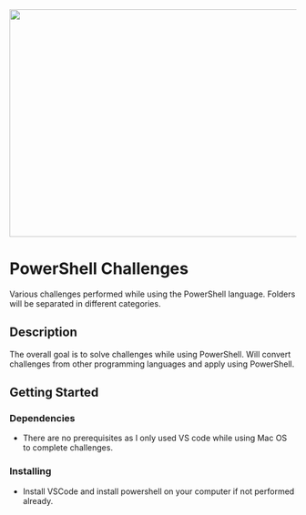 <img src="https://www.techrepublic.com/wp-content/uploads/2020/09/powershell.jpg" width="800" height="400" />

# PowerShell Challenges

Various challenges performed while using the PowerShell language. Folders will be separated in different categories.

## Description

The overall goal is to solve challenges while using PowerShell. Will convert challenges from other programming languages and apply using PowerShell.

## Getting Started

### Dependencies

* There are no prerequisites as I only used VS code while using Mac OS to complete challenges.

### Installing

* Install VSCode and install powershell on your computer if not performed already.

